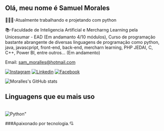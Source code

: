 ## Olá, meu nome é Samuel Morales

🧑🏻‍💼-Atualmente trabalhando e projetando com python

📚-Faculdade de Inteligencia Artificial e Mercharng Learning pela Unicesumar - EAD (Em andamanto 4/10 módulos),
Curso de programação bastante abrangente de diversas linguagens de programação como python, java, javascpript, front-end, back-end, mercharn learning, 
PHP JEDAI, C, C++, Power BI, entre outros... (Em andamento)

Email: sam_moralles@hotmail.com

[![Instagram](https://img.shields.io/badge/Instagram-E4405F?style=for-the-badge&logo=instagram&logoColor=white)](https://www.instagram.com/samuell_moralles/)
[![Linkedin](https://img.shields.io/badge/LinkedIn-0077B5?style=for-the-badge&logo=linkedin&logoColor=white)]([https://www.instagram.com/samuell_moralles/](https://www.linkedin.com/in/moralles-sm-morales-b7a558346/))
[![Facebook](https://img.shields.io/badge/Facebook-1877F2?style=for-the-badge&logo=facebook&logoColor=white)]([https://www.instagram.com/samuell_moralles/](https://www.facebook.com/SamucaMorales))


![Moralles's GitHub stats](https://github-readme-stats.vercel.app/api?username=Moralles-Moralles&show_icons=true&theme=synthwave)

## Linguagens que eu mais uso

<div style=display": inline_block"><br/>
<img align="center" alt=Python" src="https://img.shields.io/badge/Python-3776AB?style=for-the-badge&logo=python&logoColor=white"/>
  
  </div>

  ###Apaixonado por tecnologia.💘
